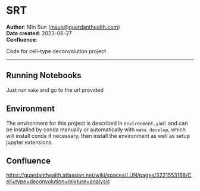 # SRT
**Author**: Min Sun (msun@guardanthealth.com)\
**Date created**: 2023-06-27\
**Confluence**: []()

Code for cell-type deconvolution project

--------------------

## Running Notebooks
Just run `make` and go to the url provided

## Environment

The environment for this project is described in `environment.yaml` and can be
installed by conda manually or automatically with `make develop`, which will
install conda if necessary, then install the environment as well as setup
jupyter extensions.

## Confluence
https://guardanthealth.atlassian.net/wiki/spaces/LUN/pages/3221553168/Cell+type+deconvolution+mixture+analysis
